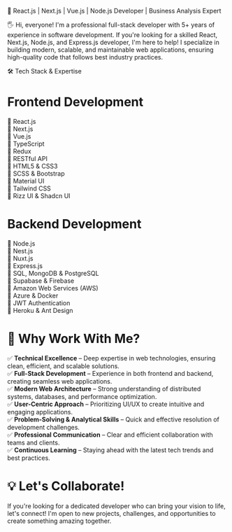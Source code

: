 🚀 React.js | Next.js | Vue.js | Node.js Developer | Business Analysis Expert

🖐 Hi, everyone! I'm a professional full-stack developer with 5+ years of experience in software development. If you're looking for a skilled React, Next.js, Node.js, and Express.js developer, I'm here to help! I specialize in building modern, scalable, and maintainable web applications, ensuring high-quality code that follows best industry practices.

🛠 Tech Stack & Expertise

# Frontend Development

🔹 React.js <br>
🔹 Next.js <br>
🔹 Vue.js <br>
🔹 TypeScript <br>
🔹 Redux <br>
🔹 RESTful API <br>
🔹 HTML5 & CSS3 <br>
🔹 SCSS & Bootstrap <br>
🔹 Material UI <br>
🔹 Tailwind CSS <br>
🔹 Rizz UI & Shadcn UI

# Backend Development

🔹 Node.js <br>
🔹 Nest.js <br>
🔹 Nuxt.js <br>
🔹 Express.js <br>
🔹 SQL, MongoDB & PostgreSQL <br>
🔹 Supabase & Firebase <br>
🔹 Amazon Web Services (AWS) <br>
🔹 Azure & Docker <br>
🔹 JWT Authentication <br>
🔹 Heroku & Ant Design <br>

# 🌟 Why Work With Me?

✅ **Technical Excellence** – Deep expertise in web technologies, ensuring clean, efficient, and scalable solutions. <br>
✅ **Full-Stack Development** – Experience in both frontend and backend, creating seamless web applications. <br>
✅ **Modern Web Architecture** – Strong understanding of distributed systems, databases, and performance optimization. <br>
✅ **User-Centric Approach** – Prioritizing UI/UX to create intuitive and engaging applications. <br>
✅ **Problem-Solving & Analytical Skills** – Quick and effective resolution of development challenges. <br>
✅ **Professional Communication** – Clear and efficient collaboration with teams and clients. <br>
✅ **Continuous Learning** – Staying ahead with the latest tech trends and best practices.

# 💡 Let's Collaborate!

If you're looking for a dedicated developer who can bring your vision to life, let's connect! I'm open to new projects, challenges, and opportunities to create something amazing together.
